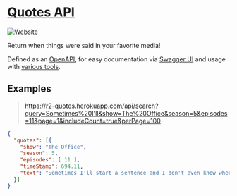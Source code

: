 # [Quotes API](https://r2-quotes.herokuapp.com)

[![Website](https://img.shields.io/website?url=https://r2-quotes.herokuapp.com&label=Website)](https://r2-quotes.herokuapp.com)

Return when things were said in your favorite media!

Defined as an [OpenAPI](http://localhost:1337/api-docs.json), for easy documentation via [Swagger UI](http://localhost:1337/api-docs/) and usage with [various tools](https://learning.postman.com/docs/integrations/available-integrations/working-with-openAPI/).

## Examples

> https://r2-quotes.herokuapp.com/api/search?query=Sometimes%20I'll&show=The%20Office&season=5&episodes=11&page=1&includeCount=true&perPage=100

```json
{
  "quotes": [{
    "show": "The Office",
    "season": 5,
    "episodes": [ 11 ],
    "timeStamp": 694.11,
    "text": "Sometimes I'll start a sentence and I don't even know where it's going."
  }]
}
```
